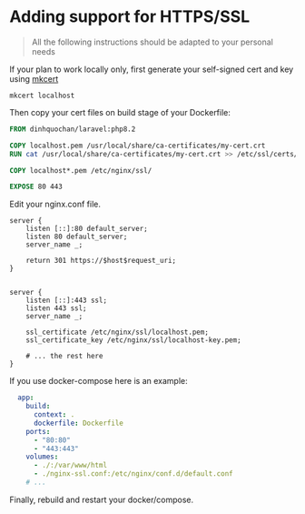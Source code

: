 # Adding support for HTTPS/SSL

> All the following instructions should be adapted to your personal needs

If your plan to work locally only, first generate your self-signed cert and key using [mkcert](https://github.com/FiloSottile/mkcert)

```shell
mkcert localhost
```

Then copy your cert files on build stage of your Dockerfile:

```Dockerfile
FROM dinhquochan/laravel:php8.2

COPY localhost.pem /usr/local/share/ca-certificates/my-cert.crt
RUN cat /usr/local/share/ca-certificates/my-cert.crt >> /etc/ssl/certs/ca-certificates.crt

COPY localhost*.pem /etc/nginx/ssl/

EXPOSE 80 443

```

Edit your nginx.conf file.


```nginx
server {
    listen [::]:80 default_server;
    listen 80 default_server;
    server_name _;

    return 301 https://$host$request_uri;
}


server {
    listen [::]:443 ssl;
    listen 443 ssl;
    server_name _;

    ssl_certificate /etc/nginx/ssl/localhost.pem;
    ssl_certificate_key /etc/nginx/ssl/localhost-key.pem;

    # ... the rest here
}
```

If you use docker-compose here is an example:

```yaml
  app:
    build:
      context: .
      dockerfile: Dockerfile
    ports:
      - "80:80"
      - "443:443"
    volumes:
      - ./:/var/www/html
      - ./nginx-ssl.conf:/etc/nginx/conf.d/default.conf
    # ...
```

Finally, rebuild and restart your docker/compose.
